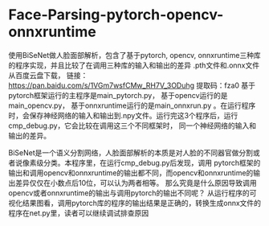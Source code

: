 # Face-Parsing-pytorch-opencv-onnxruntime
使用BiSeNet做人脸面部解析，包含了基于pytorch, opencv, onnxruntime三种库的程序实现，并且比较了在调用三种库的输入和输出的差异
.pth文件和.onnx文件从百度云盘下载，
链接：https://pan.baidu.com/s/1VGm7wsfCMw_RH7V_3ODuhg 
提取码：fza0 
基于pytorch框架运行的主程序是main_pytorch.py， 基于opencv运行的是main_opencv.py， 基于onnxruntime运行的是main_onnxrun.py
。在运行程序时，会保存神经网络的输入和输出到.npy文件。运行完这3个程序后，运行cmp_debug.py，它会比较在调用这三个不同框架时，
同一个神经网络的输入和输出的差异。

BiSeNet是一个语义分割网络，人脸面部解析的本质是对人脸的不同器官做分割或者说像素级分类。本程序里，在运行cmp_debug.py后发现，调用
pytorch框架的输出和调用opencv和onnxruntime的输出都不同，而opencv和onnxruntime的输出差异仅仅在小数点后10位，可以认为两者相等。
那么究竟是什么原因导致调用opencv或者onnxruntime的输出与调用pytorch的输出不同呢？
从运行程序的可视化结果图看，调用pytorch库的程序的输出结果是正确的，转换生成onnx文件的程序在net.py里，读者可以继续调试排查原因
